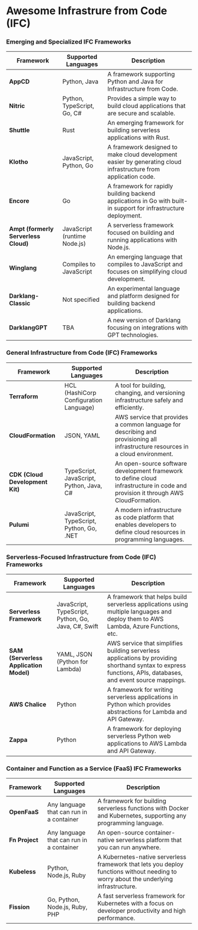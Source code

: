 # Awesome Infrastrure from Code (IFC)

### Emerging and Specialized IFC Frameworks
| Framework                       | Supported Languages                          | Description                                                         |
|---------------------------------|----------------------------------------------|---------------------------------------------------------------------|
| **AppCD**                       | Python, Java                                 | A framework supporting Python and Java for Infrastructure from Code. |
| **Nitric**                      | Python, TypeScript, Go, C#                   | Provides a simple way to build cloud applications that are secure and scalable. |
| **Shuttle**                     | Rust                                         | An emerging framework for building serverless applications with Rust. |
| **Klotho**                      | JavaScript, Python, Go                       | A framework designed to make cloud development easier by generating cloud infrastructure from application code. |
| **Encore**                      | Go                                           | A framework for rapidly building backend applications in Go with built-in support for infrastructure deployment. |
| **Ampt (formerly Serverless Cloud)** | JavaScript (runtime Node.js)        | A serverless framework focused on building and running applications with Node.js. |
| **Winglang**                    | Compiles to JavaScript                       | An emerging language that compiles to JavaScript and focuses on simplifying cloud development. |
| **Darklang-Classic**            | Not specified                                | An experimental language and platform designed for building backend applications. |
| **DarklangGPT**                 | TBA                                          | A new version of Darklang focusing on integrations with GPT technologies. |


### General Infrastructure from Code (IFC) Frameworks
| Framework                       | Supported Languages                          | Description                                                         |
|---------------------------------|----------------------------------------------|---------------------------------------------------------------------|
| **Terraform**                   | HCL (HashiCorp Configuration Language)       | A tool for building, changing, and versioning infrastructure safely and efficiently. |
| **CloudFormation**              | JSON, YAML                                   | AWS service that provides a common language for describing and provisioning all infrastructure resources in a cloud environment. |
| **CDK (Cloud Development Kit)** | TypeScript, JavaScript, Python, Java, C#     | An open-source software development framework to define cloud infrastructure in code and provision it through AWS CloudFormation. |
| **Pulumi**                      | JavaScript, TypeScript, Python, Go, .NET     | A modern infrastructure as code platform that enables developers to define cloud resources in programming languages. |

### Serverless-Focused Infrastructure from Code (IFC) Frameworks
| Framework                       | Supported Languages                          | Description                                                         |
|---------------------------------|----------------------------------------------|---------------------------------------------------------------------|
| **Serverless Framework**        | JavaScript, TypeScript, Python, Go, Java, C#, Swift | A framework that helps build serverless applications using multiple languages and deploy them to AWS Lambda, Azure Functions, etc. |
| **SAM (Serverless Application Model)** | YAML, JSON (Python for Lambda) | AWS service that simplifies building serverless applications by providing shorthand syntax to express functions, APIs, databases, and event source mappings. |
| **AWS Chalice**                 | Python                                       | A framework for writing serverless applications in Python which provides abstractions for Lambda and API Gateway. |
| **Zappa**                       | Python                                       | A framework for deploying serverless Python web applications to AWS Lambda and API Gateway. |

### Container and Function as a Service (FaaS) IFC Frameworks
| Framework                       | Supported Languages                          | Description                                                         |
|---------------------------------|----------------------------------------------|---------------------------------------------------------------------|
| **OpenFaaS**                    | Any language that can run in a container     | A framework for building serverless functions with Docker and Kubernetes, supporting any programming language. |
| **Fn Project**                  | Any language that can run in a container     | An open-source container-native serverless platform that you can run anywhere. |
| **Kubeless**                    | Python, Node.js, Ruby                        | A Kubernetes-native serverless framework that lets you deploy functions without needing to worry about the underlying infrastructure. |
| **Fission**                     | Go, Python, Node.js, Ruby, PHP               | A fast serverless framework for Kubernetes with a focus on developer productivity and high performance. |

